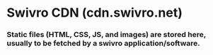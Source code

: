 # Swivro CDN (cdn.swivro.net)
### Static files (HTML, CSS, JS, and images) are stored here, usually to be fetched by a swivro application/software.
